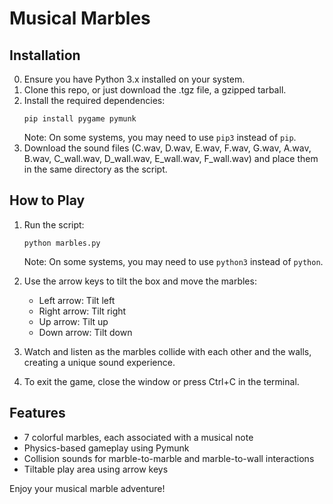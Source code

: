 # Musical Marbles

## Installation

0. Ensure you have Python 3.x installed on your system.
1. Clone this repo, or just download the .tgz file, a gzipped tarball.
2. Install the required dependencies:
   ```
   pip install pygame pymunk
   ```
   Note: On some systems, you may need to use `pip3` instead of `pip`.
3. Download the sound files (C.wav, D.wav, E.wav, F.wav, G.wav, A.wav, B.wav, C_wall.wav, D_wall.wav, E_wall.wav, F_wall.wav) and place them in the same directory as the script.

## How to Play

1. Run the script:
   ```
   python marbles.py
   ```
   Note: On some systems, you may need to use `python3` instead of `python`.
2. Use the arrow keys to tilt the box and move the marbles:
   - Left arrow: Tilt left
   - Right arrow: Tilt right
   - Up arrow: Tilt up
   - Down arrow: Tilt down

3. Watch and listen as the marbles collide with each other and the walls, creating a unique sound experience.

4. To exit the game, close the window or press Ctrl+C in the terminal.

## Features

- 7 colorful marbles, each associated with a musical note
- Physics-based gameplay using Pymunk
- Collision sounds for marble-to-marble and marble-to-wall interactions
- Tiltable play area using arrow keys

Enjoy your musical marble adventure!

